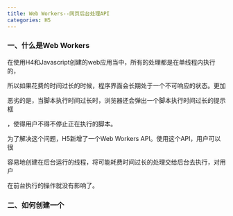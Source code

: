 ```yaml
---
title: Web Workers--网页后台处理API
categories: H5
---
```


### 一、什么是Web Workers

在使用H4和Javascript创建的web应用当中，所有的处理都是在单线程内执行的，

所以如果花费的时间过长的时候，程序界面会长期处于一个不可响应的状态。更加

恶劣的是，当脚本执行时间过长时，浏览器还会弹出一个脚本执行时间过长的提示框

，使得用户不得不停止正在执行的脚本。

为了解决这个问题，H5新增了一个Web Workers API。使用这个API，用户可以很

容易地创建在后台运行的线程，将可能耗费时间过长的处理交给后台去执行，对用户

在前台执行的操作就没有影响了。

### 二、如何创建一个